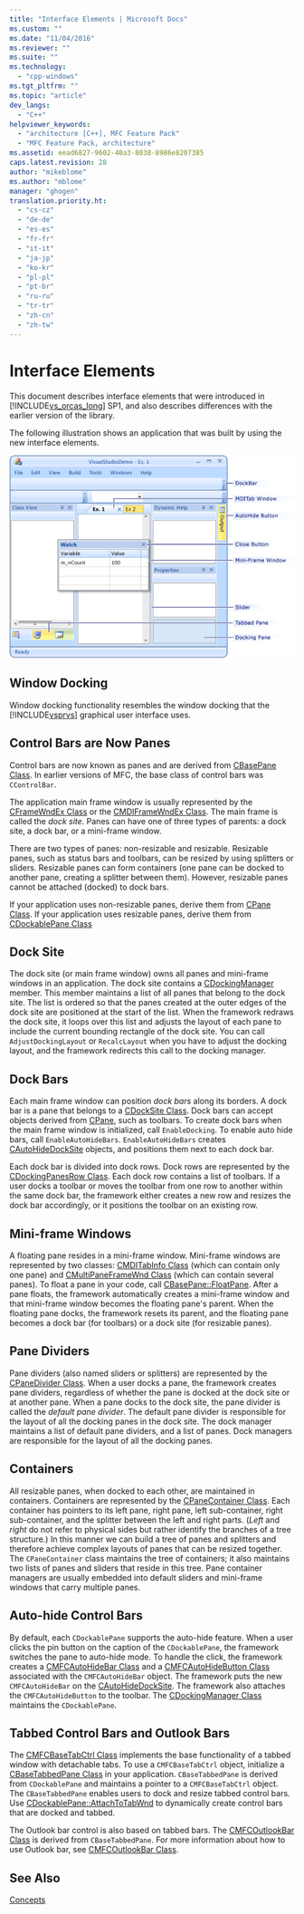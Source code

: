 ```yaml
---
title: "Interface Elements | Microsoft Docs"
ms.custom: ""
ms.date: "11/04/2016"
ms.reviewer: ""
ms.suite: ""
ms.technology:  
  - "cpp-windows"
ms.tgt_pltfrm: ""
ms.topic: "article"
dev_langs: 
  - "C++"
helpviewer_keywords: 
  - "architecture [C++], MFC Feature Pack"
  - "MFC Feature Pack, architecture"
ms.assetid: eead6827-9602-40a3-8038-8986e8207385
caps.latest.revision: 28
author: "mikeblome"
ms.author: "mblome"
manager: "ghogen"
translation.priority.ht: 
  - "cs-cz"
  - "de-de"
  - "es-es"
  - "fr-fr"
  - "it-it"
  - "ja-jp"
  - "ko-kr"
  - "pl-pl"
  - "pt-br"
  - "ru-ru"
  - "tr-tr"
  - "zh-cn"
  - "zh-tw"
---
```

# Interface Elements
This document describes interface elements that were introduced in [!INCLUDE[vs_orcas_long](../atl/reference/includes/vs_orcas_long_md.md)] SP1, and also describes differences with the earlier version of the library.  
  
 The following illustration shows an application that was built by using the new interface elements.  
  
 ![MFC Feature Pack example application](../mfc/media/mfc_featurepack.png "mfc_featurepack")  
  
## Window Docking  
 Window docking functionality resembles the window docking that the [!INCLUDE[vsprvs](../assembler/masm/includes/vsprvs_md.md)] graphical user interface uses.  
  
## Control Bars are Now Panes  
 Control bars are now known as panes and are derived from [CBasePane Class](../mfc/reference/cbasepane-class.md). In earlier versions of MFC, the base class of control bars was `CControlBar`.  
  
 The application main frame window is usually represented by the [CFrameWndEx Class](../mfc/reference/cframewndex-class.md) or the [CMDIFrameWndEx Class](../mfc/reference/cmdiframewndex-class.md). The main frame is called the *dock site*. Panes can have one of three types of parents: a dock site, a dock bar, or a mini-frame window.  
  
 There are two types of panes: non-resizable and resizable. Resizable panes, such as status bars and toolbars, can be resized by using splitters or sliders. Resizable panes can form containers (one pane can be docked to another pane, creating a splitter between them). However, resizable panes cannot be attached (docked) to dock bars.  
  
 If your application uses non-resizable panes, derive them from [CPane Class](../mfc/reference/cpane-class.md).  If your application uses resizable panes, derive them from [CDockablePane Class](../mfc/reference/cdockablepane-class.md)  
  
## Dock Site  
 The dock site (or main frame window) owns all panes and mini-frame windows in an application. The dock site contains a [CDockingManager](../mfc/reference/cdockingmanager-class.md) member. This member maintains a list of all panes that belong to the dock site. The list is ordered so that the panes created at the outer edges of the dock site are positioned at the start of the list. When the framework redraws the dock site, it loops over this list and adjusts the layout of each pane to include the current bounding rectangle of the dock site. You can call `AdjustDockingLayout` or `RecalcLayout` when you have to adjust the docking layout, and the framework redirects this call to the docking manager.  
  
## Dock Bars  
 Each main frame window can position *dock bars* along its borders. A dock bar is a pane that belongs to a [CDockSite Class](../mfc/reference/cdocksite-class.md). Dock bars can accept objects derived from [CPane](../mfc/reference/cpane-class.md), such as toolbars. To create dock bars when the main frame window is initialized, call `EnableDocking`. To enable auto hide bars, call `EnableAutoHideBars`. `EnableAutoHideBars` creates [CAutoHideDockSite](../mfc/reference/cautohidedocksite-class.md) objects, and positions them next to each dock bar.  
  
 Each dock bar is divided into dock rows. Dock rows are represented by the [CDockingPanesRow Class](../mfc/reference/cdockingpanesrow-class.md). Each dock row contains a list of toolbars. If a user docks a toolbar or moves the toolbar from one row to another within the same dock bar, the framework either creates a new row and resizes the dock bar accordingly, or it positions the toolbar on an existing row.  
  
## Mini-frame Windows  
 A floating pane resides in a mini-frame window. Mini-frame windows are represented by two classes: [CMDITabInfo Class](../mfc/reference/cmditabinfo-class.md) (which can contain only one pane) and [CMultiPaneFrameWnd Class](../mfc/reference/cmultipaneframewnd-class.md) (which can contain several panes). To float a pane in your code, call [CBasePane::FloatPane](../mfc/reference/cbasepane-class.md#floatpane). After a pane floats, the framework automatically creates a mini-frame window and that mini-frame window becomes the floating pane's parent. When the floating pane docks, the framework resets its parent, and the floating pane becomes a dock bar (for toolbars) or a dock site (for resizable panes).  
  
## Pane Dividers  
 Pane dividers (also named sliders or splitters) are represented by the [CPaneDivider Class](../mfc/reference/cpanedivider-class.md). When a user docks a pane, the framework creates pane dividers, regardless of whether the pane is docked at the dock site or at another pane. When a pane docks to the dock site, the pane divider is called the *default pane divider*. The default pane divider is responsible for the layout of all the docking panes in the dock site. The dock manager maintains a list of default pane dividers, and a list of panes. Dock managers are responsible for the layout of all the docking panes.  
  
## Containers  
 All resizable panes, when docked to each other, are maintained in containers. Containers are represented by the [CPaneContainer Class](../mfc/reference/cpanecontainer-class.md). Each container has pointers to its left pane, right pane, left sub-container, right sub-container, and the splitter between the left and right parts. (*Left* and *right* do not refer to physical sides but rather identify the branches of a tree structure.) In this manner we can build a tree of panes and splitters and therefore achieve complex layouts of panes that can be resized together. The `CPaneContainer` class maintains the tree of containers; it also maintains two lists of panes and sliders that reside in this tree. Pane container managers are usually embedded into default sliders and mini-frame windows that carry multiple panes.  
  
## Auto-hide Control Bars  
 By default, each `CDockablePane` supports the auto-hide feature. When a user clicks the pin button on the caption of the `CDockablePane`, the framework switches the pane to auto-hide mode. To handle the click, the framework creates a [CMFCAutoHideBar Class](../mfc/reference/cmfcautohidebar-class.md) and a [CMFCAutoHideButton Class](../mfc/reference/cmfcautohidebutton-class.md) associated with the `CMFCAutoHideBar` object. The framework puts the new `CMFCAutoHideBar` on the [CAutoHideDockSite](../mfc/reference/cautohidedocksite-class.md). The framework also attaches the `CMFCAutoHideButton` to the toolbar. The [CDockingManager Class](../mfc/reference/cdockingmanager-class.md) maintains the `CDockablePane`.  
  
## Tabbed Control Bars and Outlook Bars  
 The [CMFCBaseTabCtrl Class](../mfc/reference/cmfcbasetabctrl-class.md) implements the base functionality of a tabbed window with detachable tabs. To use a `CMFCBaseTabCtrl` object, initialize a [CBaseTabbedPane Class](../mfc/reference/cbasetabbedpane-class.md) in your application. `CBaseTabbedPane` is derived from `CDockablePane` and maintains a pointer to a `CMFCBaseTabCtrl` object. The `CBaseTabbedPane` enables users to dock and resize tabbed control bars. Use [CDockablePane::AttachToTabWnd](../mfc/reference/cdockablepane-class.md#attachtotabwnd) to dynamically create control bars that are docked and tabbed.  
  
 The Outlook bar control is also based on tabbed bars. The [CMFCOutlookBar Class](../mfc/reference/cmfcoutlookbar-class.md) is derived from `CBaseTabbedPane`. For more information about how to use Outlook bar, see [CMFCOutlookBar Class](../mfc/reference/cmfcoutlookbar-class.md).  
  
## See Also  
 [Concepts](../mfc/mfc-concepts.md)

